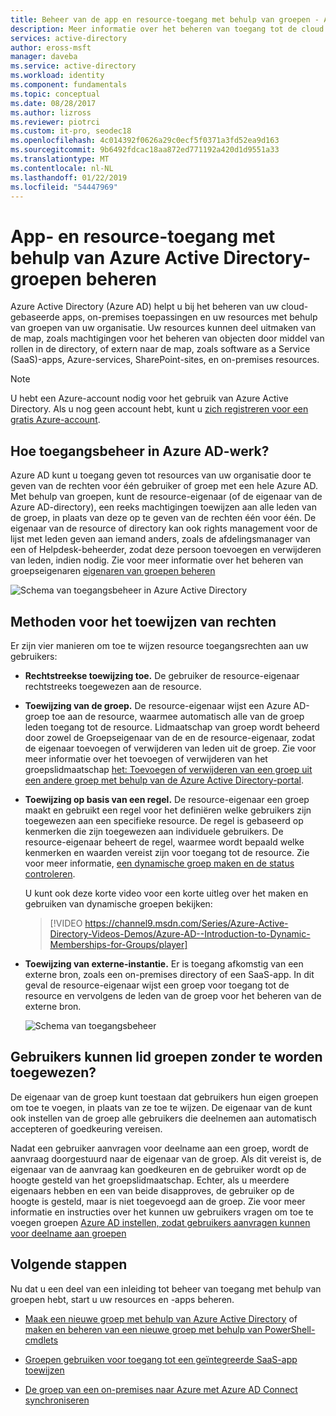 ```yaml
---
title: Beheer van de app en resource-toegang met behulp van groepen - Azure Active Directory | Microsoft Docs
description: Meer informatie over het beheren van toegang tot de cloud gebaseerde apps, on-premises toepassingen en bronnen met behulp van Azure Active Directory-groepen van uw organisatie.
services: active-directory
author: eross-msft
manager: daveba
ms.service: active-directory
ms.workload: identity
ms.component: fundamentals
ms.topic: conceptual
ms.date: 08/28/2017
ms.author: lizross
ms.reviewer: piotrci
ms.custom: it-pro, seodec18
ms.openlocfilehash: 4c014392f0626a29c0ecf5f0371a3fd52ea9d163
ms.sourcegitcommit: 9b6492fdcac18aa872ed771192a420d1d9551a33
ms.translationtype: MT
ms.contentlocale: nl-NL
ms.lasthandoff: 01/22/2019
ms.locfileid: "54447969"
---
```

# <a name="manage-app-and-resource-access-using-azure-active-directory-groups"></a>App- en resource-toegang met behulp van Azure Active Directory-groepen beheren
Azure Active Directory (Azure AD) helpt u bij het beheren van uw cloud-gebaseerde apps, on-premises toepassingen en uw resources met behulp van groepen van uw organisatie. Uw resources kunnen deel uitmaken van de map, zoals machtigingen voor het beheren van objecten door middel van rollen in de directory, of extern naar de map, zoals software as a Service (SaaS)-apps, Azure-services, SharePoint-sites, en on-premises resources.

>[!NOTE]
>U hebt een Azure-account nodig voor het gebruik van Azure Active Directory. Als u nog geen account hebt, kunt u [zich registreren voor een gratis Azure-account](https://azure.microsoft.com/free/).

## <a name="how-does-access-management-in-azure-ad-work"></a>Hoe toegangsbeheer in Azure AD-werk?
Azure AD kunt u toegang geven tot resources van uw organisatie door te geven van de rechten voor één gebruiker of groep met een hele Azure AD. Met behulp van groepen, kunt de resource-eigenaar (of de eigenaar van de Azure AD-directory), een reeks machtigingen toewijzen aan alle leden van de groep, in plaats van deze op te geven van de rechten één voor één. De eigenaar van de resource of directory kan ook rights management voor de lijst met leden geven aan iemand anders, zoals de afdelingsmanager van een of Helpdesk-beheerder, zodat deze persoon toevoegen en verwijderen van leden, indien nodig. Zie voor meer informatie over het beheren van groepseigenaren [eigenaren van groepen beheren](active-directory-accessmanagement-managing-group-owners.md)

![Schema van toegangsbeheer in Azure Active Directory](./media/active-directory-manage-groups/active-directory-access-management-works.png)

## <a name="ways-to-assign-access-rights"></a>Methoden voor het toewijzen van rechten
Er zijn vier manieren om toe te wijzen resource toegangsrechten aan uw gebruikers:

- **Rechtstreekse toewijzing toe.** De gebruiker de resource-eigenaar rechtstreeks toegewezen aan de resource.

- **Toewijzing van de groep.** De resource-eigenaar wijst een Azure AD-groep toe aan de resource, waarmee automatisch alle van de groep leden toegang tot de resource. Lidmaatschap van groep wordt beheerd door zowel de Groepseigenaar van de en de resource-eigenaar, zodat de eigenaar toevoegen of verwijderen van leden uit de groep. Zie voor meer informatie over het toevoegen of verwijderen van het groepslidmaatschap [het: Toevoegen of verwijderen van een groep uit een andere groep met behulp van de Azure Active Directory-portal](active-directory-groups-membership-azure-portal.md). 

- **Toewijzing op basis van een regel.** De resource-eigenaar een groep maakt en gebruikt een regel voor het definiëren welke gebruikers zijn toegewezen aan een specifieke resource. De regel is gebaseerd op kenmerken die zijn toegewezen aan individuele gebruikers. De resource-eigenaar beheert de regel, waarmee wordt bepaald welke kenmerken en waarden vereist zijn voor toegang tot de resource. Zie voor meer informatie, [een dynamische groep maken en de status controleren](../users-groups-roles/groups-create-rule.md).

    U kunt ook deze korte video voor een korte uitleg over het maken en gebruiken van dynamische groepen bekijken:

    >[!VIDEO https://channel9.msdn.com/Series/Azure-Active-Directory-Videos-Demos/Azure-AD--Introduction-to-Dynamic-Memberships-for-Groups/player]

- **Toewijzing van externe-instantie.** Er is toegang afkomstig van een externe bron, zoals een on-premises directory of een SaaS-app. In dit geval de resource-eigenaar wijst een groep voor toegang tot de resource en vervolgens de leden van de groep voor het beheren van de externe bron.

   ![Schema van toegangsbeheer](./media/active-directory-manage-groups/access-management-overview.png)

## <a name="can-users-join-groups-without-being-assigned"></a>Gebruikers kunnen lid groepen zonder te worden toegewezen?
De eigenaar van de groep kunt toestaan dat gebruikers hun eigen groepen om toe te voegen, in plaats van ze toe te wijzen. De eigenaar van de kunt ook instellen van de groep alle gebruikers die deelnemen aan automatisch accepteren of goedkeuring vereisen.

Nadat een gebruiker aanvragen voor deelname aan een groep, wordt de aanvraag doorgestuurd naar de eigenaar van de groep. Als dit vereist is, de eigenaar van de aanvraag kan goedkeuren en de gebruiker wordt op de hoogte gesteld van het groepslidmaatschap. Echter, als u meerdere eigenaars hebben en een van beide disapproves, de gebruiker op de hoogte is gesteld, maar is niet toegevoegd aan de groep. Zie voor meer informatie en instructies over het kunnen uw gebruikers vragen om toe te voegen groepen [Azure AD instellen, zodat gebruikers aanvragen kunnen voor deelname aan groepen](../users-groups-roles/groups-self-service-management.md)

## <a name="next-steps"></a>Volgende stappen
Nu dat u een deel van een inleiding tot beheer van toegang met behulp van groepen hebt, start u uw resources en -apps beheren.

- [Maak een nieuwe groep met behulp van Azure Active Directory](active-directory-groups-create-azure-portal.md) of [maken en beheren van een nieuwe groep met behulp van PowerShell-cmdlets](../users-groups-roles/groups-settings-v2-cmdlets.md)

- [Groepen gebruiken voor toegang tot een geïntegreerde SaaS-app toewijzen](../users-groups-roles/groups-saasapps.md)

- [De groep van een on-premises naar Azure met Azure AD Connect synchroniseren](../hybrid/whatis-hybrid-identity.md)
